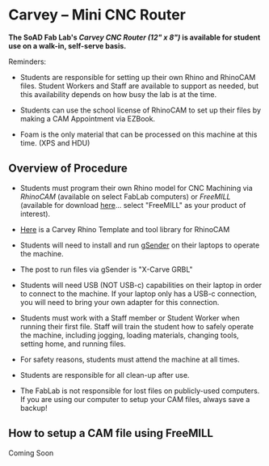 # Carvey – Mini CNC Router 


**The SoAD Fab Lab's *Carvey CNC Router (12" x 8")* is available for student use on a walk-in, self-serve basis.** 


Reminders: 

* Students are responsible for setting up their own Rhino and RhinoCAM files. Student Workers and Staff are available to support as needed, but this availability depends on how busy the lab is at the time. 

* Students can use the school license of RhinoCAM to set up their files by making a CAM Appointment via EZBook.  

* Foam is the only material that can be processed on this machine at this time. (XPS and HDU)  

  
## Overview of Procedure 


* Students must program their own Rhino model for CNC Machining via *RhinoCAM* (available on select FabLab computers) or *FreeMILL* (available for download [here](https://mecsoft.com/downloads/demos/)... select "FreeMILL" as your product of interest). 

* [Here](https://github.com/DigitalFabricationLab-NYIT-SoAD/resources/blob/main/CarveyMiniCNC/NYIT_Carvey_CNC_template.3dm) is a Carvey Rhino Template and tool library for RhinoCAM 

* Students will need to install and run [gSender](https://sienci.com/gsender/?srsltid=AfmBOorix9vvRB6lHw--0FJkMFbHveEQ-IJ-zYPYso9l_wRc6BgCQQ-j) on their laptops to operate the machine. 

* The post to run files via gSender is "X-Carve GRBL" 

* Students will need USB (NOT USB-c) capabilities on their laptop in order to connect to the machine. If your laptop only has a USB-c connection, you will need to bring your own adapter for this connection. 

* Students must work with a Staff member or Student Worker when running their first file. Staff will train the student how to safely operate the machine, including jogging, loading materials, changing tools, setting home, and running files. 

* For safety reasons, students must attend the machine at all times. 

* Students are responsible for all clean-up after use. 

* The FabLab is not responsible for lost files on publicly-used computers. If you are using our computer to setup your CAM files, always save a backup! 
 

## How to setup a CAM file using FreeMILL 


Coming Soon 
